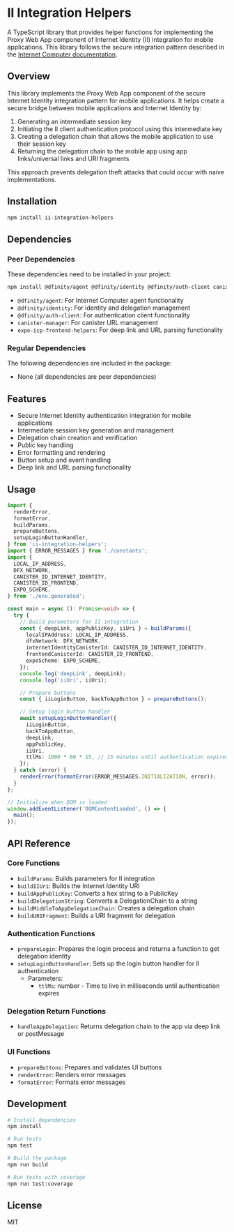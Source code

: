 # II Integration Helpers

A TypeScript library that provides helper functions for implementing the Proxy Web App component of Internet Identity (II) integration for mobile applications. This library follows the secure integration pattern described in the [Internet Computer documentation](https://internetcomputer.org/docs/building-apps/security/iam#integrating-internet-identity-on-mobile-devices).

## Overview

This library implements the Proxy Web App component of the secure Internet Identity integration pattern for mobile applications. It helps create a secure bridge between mobile applications and Internet Identity by:

1. Generating an intermediate session key
2. Initiating the II client authentication protocol using this intermediate key
3. Creating a delegation chain that allows the mobile application to use their session key
4. Returning the delegation chain to the mobile app using app links/universal links and URI fragments

This approach prevents delegation theft attacks that could occur with naive implementations.

## Installation

```bash
npm install ii-integration-helpers
```

## Dependencies

### Peer Dependencies

These dependencies need to be installed in your project:

```bash
npm install @dfinity/agent @dfinity/identity @dfinity/auth-client canister-manager expo-icp-frontend-helpers
```

- `@dfinity/agent`: For Internet Computer agent functionality
- `@dfinity/identity`: For identity and delegation management
- `@dfinity/auth-client`: For authentication client functionality
- `canister-manager`: For canister URL management
- `expo-icp-frontend-helpers`: For deep link and URL parsing functionality

### Regular Dependencies

The following dependencies are included in the package:

- None (all dependencies are peer dependencies)

## Features

- Secure Internet Identity authentication integration for mobile applications
- Intermediate session key generation and management
- Delegation chain creation and verification
- Public key handling
- Error formatting and rendering
- Button setup and event handling
- Deep link and URL parsing functionality

## Usage

```typescript
import {
  renderError,
  formatError,
  buildParams,
  prepareButtons,
  setupLoginButtonHandler,
} from 'ii-integration-helpers';
import { ERROR_MESSAGES } from './constants';
import {
  LOCAL_IP_ADDRESS,
  DFX_NETWORK,
  CANISTER_ID_INTERNET_IDENTITY,
  CANISTER_ID_FRONTEND,
  EXPO_SCHEME,
} from './env.generated';

const main = async (): Promise<void> => {
  try {
    // Build parameters for II integration
    const { deepLink, appPublicKey, iiUri } = buildParams({
      localIPAddress: LOCAL_IP_ADDRESS,
      dfxNetwork: DFX_NETWORK,
      internetIdentityCanisterId: CANISTER_ID_INTERNET_IDENTITY,
      frontendCanisterId: CANISTER_ID_FRONTEND,
      expoScheme: EXPO_SCHEME,
    });
    console.log('deepLink', deepLink);
    console.log('iiUri', iiUri);

    // Prepare buttons
    const { iiLoginButton, backToAppButton } = prepareButtons();

    // Setup login button handler
    await setupLoginButtonHandler({
      iiLoginButton,
      backToAppButton,
      deepLink,
      appPublicKey,
      iiUri,
      ttlMs: 1000 * 60 * 15, // 15 minutes until authentication expires
    });
  } catch (error) {
    renderError(formatError(ERROR_MESSAGES.INITIALIZATION, error));
  }
};

// Initialize when DOM is loaded
window.addEventListener('DOMContentLoaded', () => {
  main();
});
```

## API Reference

### Core Functions

- `buildParams`: Builds parameters for II integration
- `buildIIUri`: Builds the Internet Identity URI
- `buildAppPublicKey`: Converts a hex string to a PublicKey
- `buildDelegationString`: Converts a DelegationChain to a string
- `buildMiddleToAppDelegationChain`: Creates a delegation chain
- `buildURIFragment`: Builds a URI fragment for delegation

### Authentication Functions

- `prepareLogin`: Prepares the login process and returns a function to get delegation identity
- `setupLoginButtonHandler`: Sets up the login button handler for II authentication
  - Parameters:
    - `ttlMs`: number - Time to live in milliseconds until authentication expires

### Delegation Return Functions

- `handleAppDelegation`: Returns delegation chain to the app via deep link or postMessage

### UI Functions

- `prepareButtons`: Prepares and validates UI buttons
- `renderError`: Renders error messages
- `formatError`: Formats error messages

## Development

```bash
# Install dependencies
npm install

# Run tests
npm test

# Build the package
npm run build

# Run tests with coverage
npm run test:coverage
```

## License

MIT
